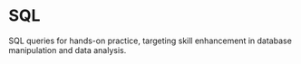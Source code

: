 # SQL
SQL queries for hands-on practice, targeting skill enhancement in database manipulation and data analysis.
